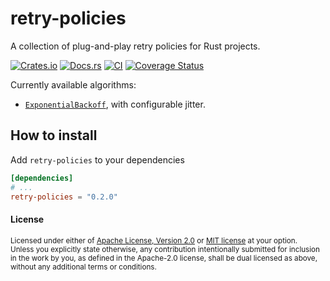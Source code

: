 # retry-policies

A collection of plug-and-play retry policies for Rust projects.

[![Crates.io](https://img.shields.io/crates/v/retry-policies.svg)](https://crates.io/crates/retry-policies)
[![Docs.rs](https://docs.rs/retry-policies/badge.svg)](https://docs.rs/retry-policies)
[![CI](https://github.com/TrueLayer/retry-policies/workflows/CI/badge.svg)](https://github.com/TrueLayer/retry-policies/actions)
[![Coverage Status](https://coveralls.io/repos/github/TrueLayer/rust-retry-policies/badge.svg?branch=main&t=d56f4Y)](https://coveralls.io/github/TrueLayer/rust-retry-policies?branch=main)

Currently available algorithms:

- [`ExponentialBackoff`](https://docs.rs/retry-policies/latest/retry_policies/policies/struct.ExponentialBackoff.html),
  with configurable jitter.

## How to install

Add `retry-policies` to your dependencies

```toml
[dependencies]
# ...
retry-policies = "0.2.0"
```

#### License

<sup>
Licensed under either of <a href="LICENSE-APACHE">Apache License, Version
2.0</a> or <a href="LICENSE-MIT">MIT license</a> at your option.
</sup>

<br>

<sub>
Unless you explicitly state otherwise, any contribution intentionally submitted
for inclusion in the work by you, as defined in the Apache-2.0 license, shall be
dual licensed as above, without any additional terms or conditions.
</sub>
